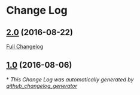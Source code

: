 # Change Log

## [2.0](https://github.com/wuxiaomin98/GitTreeViewExample/tree/2.0) (2016-08-22)
[Full Changelog](https://github.com/wuxiaomin98/GitTreeViewExample/compare/1.0...2.0)

## [1.0](https://github.com/wuxiaomin98/GitTreeViewExample/tree/1.0) (2016-08-06)


\* *This Change Log was automatically generated by [github_changelog_generator](https://github.com/skywinder/Github-Changelog-Generator)*